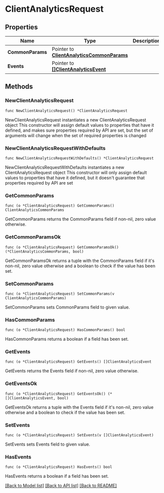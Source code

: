 # ClientAnalyticsRequest

## Properties

Name | Type | Description | Notes
------------ | ------------- | ------------- | -------------
**CommonParams** | Pointer to [**ClientAnalyticsCommonParams**](ClientAnalyticsCommonParams.md) |  | [optional] 
**Events** | Pointer to [**[]ClientAnalyticsEvent**](ClientAnalyticsEvent.md) |  | [optional] 

## Methods

### NewClientAnalyticsRequest

`func NewClientAnalyticsRequest() *ClientAnalyticsRequest`

NewClientAnalyticsRequest instantiates a new ClientAnalyticsRequest object
This constructor will assign default values to properties that have it defined,
and makes sure properties required by API are set, but the set of arguments
will change when the set of required properties is changed

### NewClientAnalyticsRequestWithDefaults

`func NewClientAnalyticsRequestWithDefaults() *ClientAnalyticsRequest`

NewClientAnalyticsRequestWithDefaults instantiates a new ClientAnalyticsRequest object
This constructor will only assign default values to properties that have it defined,
but it doesn't guarantee that properties required by API are set

### GetCommonParams

`func (o *ClientAnalyticsRequest) GetCommonParams() ClientAnalyticsCommonParams`

GetCommonParams returns the CommonParams field if non-nil, zero value otherwise.

### GetCommonParamsOk

`func (o *ClientAnalyticsRequest) GetCommonParamsOk() (*ClientAnalyticsCommonParams, bool)`

GetCommonParamsOk returns a tuple with the CommonParams field if it's non-nil, zero value otherwise
and a boolean to check if the value has been set.

### SetCommonParams

`func (o *ClientAnalyticsRequest) SetCommonParams(v ClientAnalyticsCommonParams)`

SetCommonParams sets CommonParams field to given value.

### HasCommonParams

`func (o *ClientAnalyticsRequest) HasCommonParams() bool`

HasCommonParams returns a boolean if a field has been set.

### GetEvents

`func (o *ClientAnalyticsRequest) GetEvents() []ClientAnalyticsEvent`

GetEvents returns the Events field if non-nil, zero value otherwise.

### GetEventsOk

`func (o *ClientAnalyticsRequest) GetEventsOk() (*[]ClientAnalyticsEvent, bool)`

GetEventsOk returns a tuple with the Events field if it's non-nil, zero value otherwise
and a boolean to check if the value has been set.

### SetEvents

`func (o *ClientAnalyticsRequest) SetEvents(v []ClientAnalyticsEvent)`

SetEvents sets Events field to given value.

### HasEvents

`func (o *ClientAnalyticsRequest) HasEvents() bool`

HasEvents returns a boolean if a field has been set.


[[Back to Model list]](../README.md#documentation-for-models) [[Back to API list]](../README.md#documentation-for-api-endpoints) [[Back to README]](../README.md)


